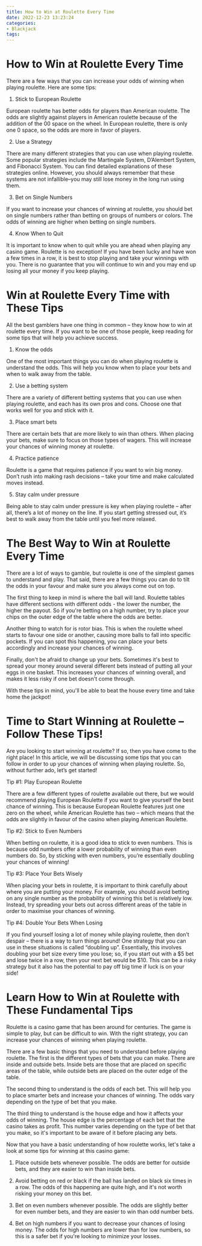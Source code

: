 ```yaml
---
title: How to Win at Roulette Every Time
date: 2022-12-23 13:23:24
categories:
- Blackjack
tags:
---
```



#  How to Win at Roulette Every Time

There are a few ways that you can increase your odds of winning when playing roulette. Here are some tips:

1. Stick to European Roulette

European roulette has better odds for players than American roulette. The odds are slightly against players in American roulette because of the addition of the 00 space on the wheel. In European roulette, there is only one 0 space, so the odds are more in favor of players.

2. Use a Strategy

There are many different strategies that you can use when playing roulette. Some popular strategies include the Martingale System, D’Alembert System, and Fibonacci System. You can find detailed explanations of these strategies online. However, you should always remember that these systems are not infallible–you may still lose money in the long run using them.

3. Bet on Single Numbers

If you want to increase your chances of winning at roulette, you should bet on single numbers rather than betting on groups of numbers or colors. The odds of winning are higher when betting on single numbers.

4. Know When to Quit

It is important to know when to quit while you are ahead when playing any casino game. Roulette is no exception! If you have been lucky and have won a few times in a row, it is best to stop playing and take your winnings with you. There is no guarantee that you will continue to win and you may end up losing all your money if you keep playing.

#  Win at Roulette Every Time with These Tips

All the best gamblers have one thing in common – they know how to win at roulette every time. If you want to be one of those people, keep reading for some tips that will help you achieve success.

1. Know the odds

One of the most important things you can do when playing roulette is understand the odds. This will help you know when to place your bets and when to walk away from the table.

2. Use a betting system

There are a variety of different betting systems that you can use when playing roulette, and each has its own pros and cons. Choose one that works well for you and stick with it.

3. Place smart bets

There are certain bets that are more likely to win than others. When placing your bets, make sure to focus on those types of wagers. This will increase your chances of winning money at roulette.

4. Practice patience

Roulette is a game that requires patience if you want to win big money. Don’t rush into making rash decisions – take your time and make calculated moves instead.

5. Stay calm under pressure

Being able to stay calm under pressure is key when playing roulette – after all, there’s a lot of money on the line. If you start getting stressed out, it’s best to walk away from the table until you feel more relaxed.

#  The Best Way to Win at Roulette Every Time

There are a lot of ways to gamble, but roulette is one of the simplest games to understand and play. That said, there are a few things you can do to tilt the odds in your favour and make sure you always come out on top.

The first thing to keep in mind is where the ball will land. Roulette tables have different sections with different odds - the lower the number, the higher the payout. So if you're betting on a high number, try to place your chips on the outer edge of the table where the odds are better.

Another thing to watch for is rotor bias. This is when the roulette wheel starts to favour one side or another, causing more balls to fall into specific pockets. If you can spot this happening, you can place your bets accordingly and increase your chances of winning.

Finally, don't be afraid to change up your bets. Sometimes it's best to spread your money around several different bets instead of putting all your eggs in one basket. This increases your chances of winning overall, and makes it less risky if one bet doesn't come through.

With these tips in mind, you'll be able to beat the house every time and take home the jackpot!

#  Time to Start Winning at Roulette – Follow These Tips!

Are you looking to start winning at roulette? If so, then you have come to the right place! In this article, we will be discussing some tips that you can follow in order to up your chances of winning when playing roulette. So, without further ado, let’s get started!

Tip #1: Play European Roulette

There are a few different types of roulette available out there, but we would recommend playing European Roulette if you want to give yourself the best chance of winning. This is because European Roulette features just one zero on the wheel, while American Roulette has two – which means that the odds are slightly in favour of the casino when playing American Roulette.

Tip #2: Stick to Even Numbers

When betting on roulette, it is a good idea to stick to even numbers. This is because odd numbers offer a lower probability of winning than even numbers do. So, by sticking with even numbers, you’re essentially doubling your chances of winning!

Tip #3: Place Your Bets Wisely

When placing your bets in roulette, it is important to think carefully about where you are putting your money. For example, you should avoid betting on any single number as the probability of winning this bet is relatively low. Instead, try spreading your bets out across different areas of the table in order to maximise your chances of winning.

Tip #4: Double Your Bets When Losing

If you find yourself losing a lot of money while playing roulette, then don’t despair – there is a way to turn things around! One strategy that you can use in these situations is called “doubling up”. Essentially, this involves doubling your bet size every time you lose; so, if you start out with a $5 bet and lose twice in a row, then your next bet would be $10. This can be a risky strategy but it also has the potential to pay off big time if luck is on your side!

#  Learn How to Win at Roulette with These Fundamental Tips

Roulette is a casino game that has been around for centuries. The game is simple to play, but can be difficult to win. With the right strategy, you can increase your chances of winning when playing roulette.

There are a few basic things that you need to understand before playing roulette. The first is the different types of bets that you can make. There are inside and outside bets. Inside bets are those that are placed on specific areas of the table, while outside bets are placed on the outer edge of the table.

The second thing to understand is the odds of each bet. This will help you to place smarter bets and increase your chances of winning. The odds vary depending on the type of bet that you make.

The third thing to understand is the house edge and how it affects your odds of winning. The house edge is the percentage of each bet that the casino takes as profit. This number varies depending on the type of bet that you make, so it's important to be aware of it before placing any bets.

Now that you have a basic understanding of how roulette works, let's take a look at some tips for winning at this casino game:

1. Place outside bets whenever possible. The odds are better for outside bets, and they are easier to win than inside bets.

2. Avoid betting on red or black if the ball has landed on black six times in a row. The odds of this happening are quite high, and it's not worth risking your money on this bet.

3. Bet on even numbers whenever possible. The odds are slightly better for even number bets, and they are easier to win than odd number bets.

4. Bet on high numbers if you want to decrease your chances of losing money. The odds for high numbers are lower than for low numbers, so this is a safer bet if you're looking to minimize your losses.
